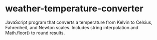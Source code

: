 # weather-temperature-converter
JavaScript program that converts a temperature from Kelvin to Celsius, Fahrenheit, and Newton scales. Includes string interpolation and Math.floor() to round results.
